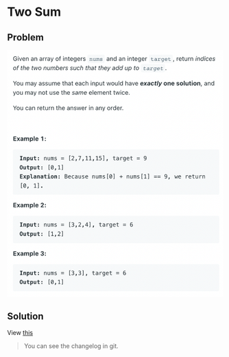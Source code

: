 # Two Sum

## Problem

![](../../img/two_sum_problem.png)

## Solution

View [this](./src/main.rs)

> You can see the changelog in git.
